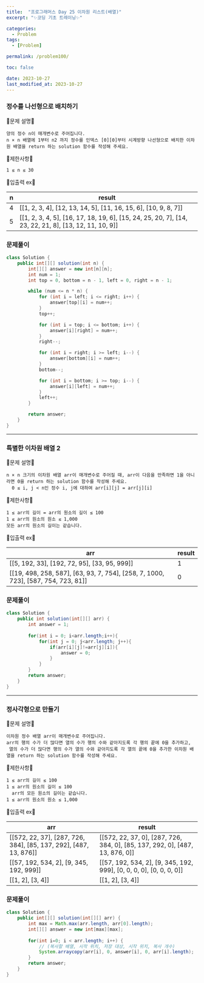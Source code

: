```yaml
---
title:  "프로그래머스 Day 25 이차원 리스트(배열)"
excerpt: "✨코딩 기초 트레이닝✨"

categories:
  - Problem
tags:
  - [Problem]

permalink: /problem100/

toc: false

date: 2023-10-27
last_modified_at: 2023-10-27
---
```


### 정수를 나선형으로 배치하기

💫문제 설명💫

```
양의 정수 n이 매개변수로 주어집니다.
n × n 배열에 1부터 n2 까지 정수를 인덱스 [0][0]부터 시계방향 나선형으로 배치한 이차원 배열을 return 하는 solution 함수를 작성해 주세요.
```

💫제한사항💫

```
1 ≤ n ≤ 30
```

💫입출력 ex💫

|n|result|
|---|---|
|4|[[1, 2, 3, 4], [12, 13, 14, 5], [11, 16, 15, 6], [10, 9, 8, 7]]|
|5|[[1, 2, 3, 4, 5], [16, 17, 18, 19, 6], [15, 24, 25, 20, 7], [14, 23, 22, 21, 8], [13, 12, 11, 10, 9]]|

### 문제풀이

```java
class Solution {
    public int[][] solution(int n) {
        int[][] answer = new int[n][n];
        int num = 1;
        int top = 0, bottom = n - 1, left = 0, right = n - 1;

        while (num <= n * n) {
            for (int i = left; i <= right; i++) {
                answer[top][i] = num++;
            }
            top++;

            for (int i = top; i <= bottom; i++) {
                answer[i][right] = num++;
            }
            right--;

            for (int i = right; i >= left; i--) {
                answer[bottom][i] = num++;
            }
            bottom--;

            for (int i = bottom; i >= top; i--) {
                answer[i][left] = num++;
            }
            left++;
        }

        return answer;
    }
}
```

<hr>

### 특별한 이차원 배열 2

💫문제 설명💫

```
n × n 크기의 이차원 배열 arr이 매개변수로 주어질 때, arr이 다음을 만족하면 1을 아니라면 0을 return 하는 solution 함수를 작성해 주세요.
  0 ≤ i, j < n인 정수 i, j에 대하여 arr[i][j] = arr[j][i]
```

💫제한사항💫

```
1 ≤ arr의 길이 = arr의 원소의 길이 ≤ 100
1 ≤ arr의 원소의 원소 ≤ 1,000
모든 arr의 원소의 길이는 같습니다.
```

💫입출력 ex💫

|arr|result|
|---|---|
|[[5, 192, 33], [192, 72, 95], [33, 95, 999]]|1|
|[[19, 498, 258, 587], [63, 93, 7, 754], [258, 7, 1000, 723], [587, 754, 723, 81]]|0|

### 문제풀이

```java
class Solution {
    public int solution(int[][] arr) {
        int answer = 1;
        
        for(int i = 0; i<arr.length;i++){
            for(int j = 0; j<arr.length; j++){
                if(arr[i][j]!=arr[j][i]){
                    answer = 0;
                }
            }
        }
        return answer;
    }
}
```

<hr>

### 정사각형으로 만들기

💫문제 설명💫

```
이차원 정수 배열 arr이 매개변수로 주어집니다.
arr의 행의 수가 더 많다면 열의 수가 행의 수와 같아지도록 각 행의 끝에 0을 추가하고,
 열의 수가 더 많다면 행의 수가 열의 수와 같아지도록 각 열의 끝에 0을 추가한 이차원 배열을 return 하는 solution 함수를 작성해 주세요.
```

💫제한사항💫

```
1 ≤ arr의 길이 ≤ 100
1 ≤ arr의 원소의 길이 ≤ 100
  arr의 모든 원소의 길이는 같습니다.
1 ≤ arr의 원소의 원소 ≤ 1,000
```

💫입출력 ex💫

|arr|result|
|---|---|
|[[572, 22, 37], [287, 726, 384], [85, 137, 292], [487, 13, 876]]|[[572, 22, 37, 0], [287, 726, 384, 0], [85, 137, 292, 0], [487, 13, 876, 0]]|
|[[57, 192, 534, 2], [9, 345, 192, 999]]|[[57, 192, 534, 2], [9, 345, 192, 999], [0, 0, 0, 0], [0, 0, 0, 0]]|
|[[1, 2], [3, 4]]|[[1, 2], [3, 4]]|

### 문제풀이

```java
class Solution {
    public int[][] solution(int[][] arr) {
        int max = Math.max(arr.length, arr[0].length);
        int[][] answer = new int[max][max];
        
        for(int i=0; i < arr.length; i++) {
            // (복사할 배열, 시작 위치, 저장 대상, 시작 위치, 복사 개수) 
            System.arraycopy(arr[i], 0, answer[i], 0, arr[i].length);
        }
        return answer;
    }
}
```

